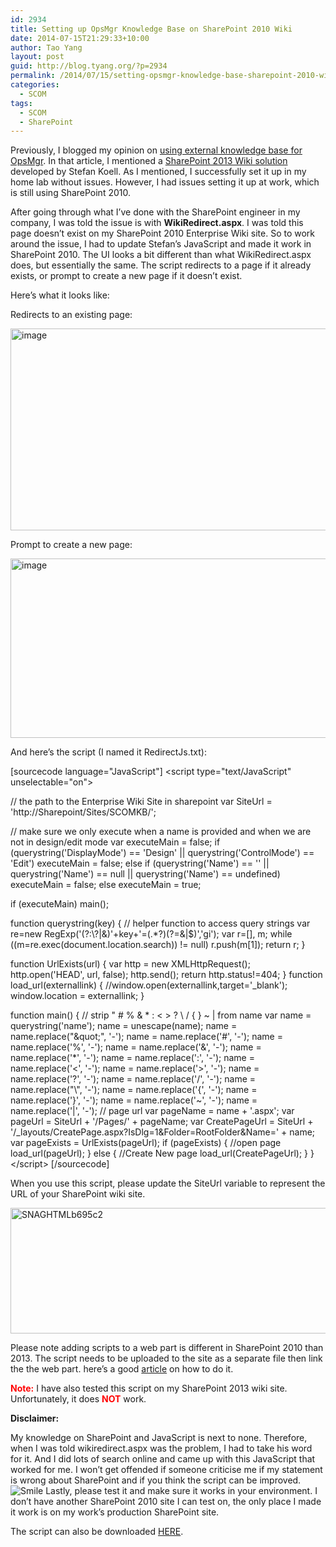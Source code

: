 ```yaml
---
id: 2934
title: Setting up OpsMgr Knowledge Base on SharePoint 2010 Wiki
date: 2014-07-15T21:29:33+10:00
author: Tao Yang
layout: post
guid: http://blog.tyang.org/?p=2934
permalink: /2014/07/15/setting-opsmgr-knowledge-base-sharepoint-2010-wiki/
categories:
  - SCOM
tags:
  - SCOM
  - SharePoint
---
```

Previously, I blogged my opinion on <a href="http://blog.tyang.org/2014/07/06/using-external-knowledge-base-opsmgr/">using external knowledge base for OpsMgr</a>. In that article, I mentioned a <a href="http://www.systemcentercentral.com/use-sharepoint-wiki-as-scom-knowledge-base/">SharePoint 2013 Wiki solution</a> developed by Stefan Koell. As I mentioned, I successfully set it up in my home lab without issues. However, I had issues setting it up at work, which is still using SharePoint 2010.

After going through what I’ve done with the SharePoint engineer in my company, I was told the issue is with <strong>WikiRedirect.aspx</strong>. I was told this page doesn’t exist on my SharePoint 2010 Enterprise Wiki site. So to work around the issue, I had to update Stefan’s JavaScript and made it work in SharePoint 2010. The UI looks a bit different than what WikiRedirect.aspx does, but essentially the same. The script redirects to a page if it already exists, or prompt to create a new page if it doesn’t exist.

Here’s what it looks like:

Redirects to an existing page:

<a href="http://blog.tyang.org/wp-content/uploads/2014/07/image7.png"><img style="background-image: none; padding-top: 0px; padding-left: 0px; display: inline; padding-right: 0px; border: 0px;" title="image" src="http://blog.tyang.org/wp-content/uploads/2014/07/image_thumb7.png" alt="image" width="580" height="323" border="0" /></a>

Prompt to create a new page:

<a href="http://blog.tyang.org/wp-content/uploads/2014/07/image8.png"><img style="background-image: none; padding-top: 0px; padding-left: 0px; display: inline; padding-right: 0px; border: 0px;" title="image" src="http://blog.tyang.org/wp-content/uploads/2014/07/image_thumb8.png" alt="image" width="580" height="287" border="0" /></a>

And here’s the script (I named it RedirectJs.txt):

[sourcecode language="JavaScript"]
&lt;script type=&quot;text/JavaScript&quot; unselectable=&quot;on&quot;&gt;

// the path to the Enterprise Wiki Site in sharepoint
var SiteUrl = 'http://Sharepoint/Sites/SCOMKB/';

// make sure we only execute when a name is provided and when we are not in design/edit mode
var executeMain = false;
if (querystring('DisplayMode') == 'Design' || querystring('ControlMode') == 'Edit')
    executeMain = false;
else if (querystring('Name') == '' || querystring('Name') == null || querystring('Name') == undefined)
    executeMain = false;
else
    executeMain = true;

if (executeMain)
    main();

function querystring(key) {
    // helper function to access query strings
    var re=new RegExp('(?:\\?|&amp;)'+key+'=(.*?)(?=&amp;|$)','gi');
    var r=[], m;
    while ((m=re.exec(document.location.search)) != null) r.push(m[1]);
    return r;
}

function UrlExists(url)
{
    var http = new XMLHttpRequest();
    http.open('HEAD', url, false);
    http.send();
    return http.status!=404;
}
function load_url(externallink)
{
    //window.open(externallink,target='_blank');
	window.location = externallink;
}

function main()
{
	// strip &quot; # % &amp; * : &lt; &gt; ? \ / { } ~ | from name
	var name = querystring('name');
	name = unescape(name);
	name = name.replace(&quot;\&quot;&quot;, '-');
	name = name.replace('#', '-');
	name = name.replace('%', '-');
	name = name.replace('&amp;', '-');
	name = name.replace('*', '-');
	name = name.replace(':', '-');
	name = name.replace('&lt;', '-');
	name = name.replace('&gt;', '-');
	name = name.replace('?', '-');
	name = name.replace('/', '-');
	name = name.replace(&quot;\\&quot;, '-');
	name = name.replace('{', '-');
	name = name.replace('}', '-');
	name = name.replace('~', '-');
	name = name.replace('|', '-');
	// page url
	var pageName = name + '.aspx';
	var pageUrl = SiteUrl + '/Pages/' + pageName;
	var CreatePageUrl = SiteUrl + '/_layouts/CreatePage.aspx?IsDlg=1&amp;Folder=RootFolder&amp;Name=' + name;
	var pageExists = UrlExists(pageUrl);
	if (pageExists) {
		//open page
		load_url(pageUrl);
	} else {
		//Create New page
		load_url(CreatePageUrl);
	}
}
&lt;/script&gt;
[/sourcecode]

When you use this script, please update the SiteUrl variable to represent the URL of your SharePoint wiki site.

<a href="http://blog.tyang.org/wp-content/uploads/2014/07/SNAGHTMLb695c2.png"><img style="background-image: none; padding-top: 0px; padding-left: 0px; display: inline; padding-right: 0px; border: 0px;" title="SNAGHTMLb695c2" src="http://blog.tyang.org/wp-content/uploads/2014/07/SNAGHTMLb695c2_thumb.png" alt="SNAGHTMLb695c2" width="580" height="201" border="0" /></a>

Please note adding scripts to a web part is different in SharePoint 2010 than 2013. The script needs to be uploaded to the site as a separate file then link the the web part. here’s a good <a href="http://sharepointadam.com/2010/08/31/insert-javascript-into-a-content-editor-web-part-cewp/">article</a> on how to do it.

<strong><span style="color: #ff0000;">Note:</span></strong> I have also tested this script on my SharePoint 2013 wiki site. Unfortunately, it does <strong><span style="color: #ff0000;">NOT</span></strong> work.

<strong>Disclaimer:</strong>

My knowledge on SharePoint and JavaScript is next to none. Therefore, when I was told wikiredirect.aspx was the problem, I had to take his word for it. And I did lots of search online and came up with this JavaScript that worked for me. I won’t get offended if someone criticise me if my statement is wrong about SharePoint and if you think the script can be improved. <img class="wlEmoticon wlEmoticon-smile" style="border-style: none;" src="http://blog.tyang.org/wp-content/uploads/2014/07/wlEmoticon-smile1.png" alt="Smile" /> Lastly, please test it and make sure it works in your environment. I don’t have another SharePoint 2010 site I can test on, the only place I made it work is on my work’s production SharePoint site.

The script can also be downloaded <a href="http://blog.tyang.org/wp-content/uploads/2014/07/RedirectJs.zip">HERE</a>.